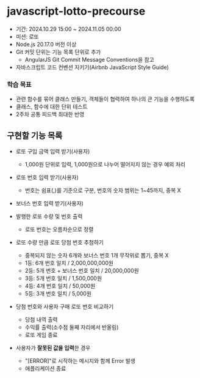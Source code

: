# javascript-lotto-precourse

- 기간: 2024.10.29 15:00 ~ 2024.11.05 00:00
- 미션: 로또
- Node.js 20.17.0 버전 이상
- Git 커밋 단위는 기능 목록 단위로 추가
  - AngularJS Git Commit Message Conventions을 참고
- 자바스크립트 코드 컨벤션 지키기(Airbnb JavaScript Style Guide)

### 학습 목표

- 관련 함수를 묶어 클래스 만들기, 객체들이 협력하여 하나의 큰 기능을 수행하도록
- 클래스, 함수에 대한 단위 테스트
- 2주차 공통 피드백 최대한 반영

## 구현할 기능 목록

- 로또 구입 금액 입력 받기(사용자)
  - 1,000원 단위로 입력, 1,000원으로 나누어 떨어지지 않는 경우 예외 처리

- 로또 번호 입력 받기(사용자)
  - 번호는 쉼표(,)를 기준으로 구분, 번호의 숫자 범위는 1~45까지, 중복 X

- 보너스 번호 입력 받기(사용자)

- 발행한 로또 수량 및 번호 출력
  - 로또 번호는 오름차순으로 정렬

- 로또 수량 만큼 로또 당첨 번호 추첨하기
  - 중복되지 않는 숫자 6개와 보너스 번호 1개 무작위로 뽑기, 중복 X
  - 1등: 6개 번호 일치 / 2,000,000,000원
  - 2등: 5개 번호 + 보너스 번호 일치 / 20,000,000원
  - 3등: 5개 번호 일치 / 1,500,000원
  - 4등: 4개 번호 일치 / 50,000원
  - 5등: 3개 번호 일치 / 5,000원

- 당첨 번호와 사용자 구매 로또 번호 비교하기
  - 당첨 내역 출력
  - 수익률 출력(소수점 둘째 자리에서 반올림)
  - 로또 게임 종료

- 사용자가 **잘못된 값을 입력**한 경우
  - "[ERROR]"로 시작하는 메시지와 함께 Error 발생
  - 애플리케이션 종료
